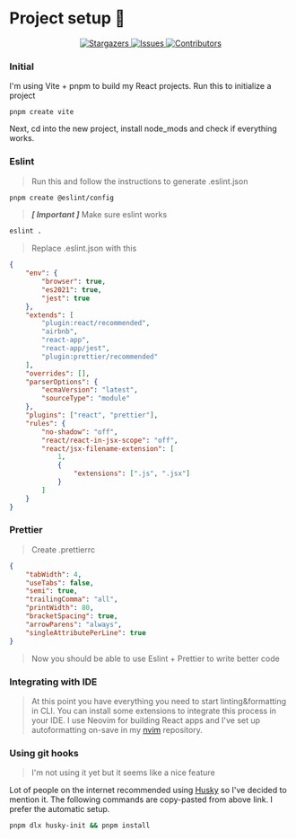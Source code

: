 # Project setup 🚀

<p align="center">
  <a href="https://github.com/dsrcr/config-js/stargazers">
    <img
      alt="Stargazers"
      src="https://img.shields.io/github/stars/dsrcr/config-js?style=for-the-badge&logo=starship&color=c678dd&logoColor=d9e0ee&labelColor=282a36"
    />
  </a>
  <a href="https://github.com/dsrcr/config-js/issues">
    <img
      alt="Issues"
      src="https://img.shields.io/github/issues/dsrcr/config-js?style=for-the-badge&logo=gitbook&color=f0c062&logoColor=d9e0ee&labelColor=282a36"
    />
  </a>
  <a href="https://github.com/dsrcr/config-js/contributors">
    <img
      alt="Contributors"
      src="https://img.shields.io/github/contributors/dsrcr/config-js?style=for-the-badge&logo=opensourceinitiative&color=abcf84&logoColor=d9e0ee&labelColor=282a36"
    />
  </a>
</p>

### Initial
I'm using Vite + pnpm to build my React projects.
Run this to initialize a project
```shell
pnpm create vite
```
Next, cd into the new project, install node_mods and check if everything works.
### Eslint
> Run this and follow the instructions to generate .eslint.json
```bash
pnpm create @eslint/config
```
> ***[ Important ]*** Make sure eslint works
```bash
eslint .
```

> Replace .eslint.json with this
```json
{
    "env": {
        "browser": true,
        "es2021": true,
        "jest": true
    },
    "extends": [
        "plugin:react/recommended",
        "airbnb",
        "react-app",
        "react-app/jest",
        "plugin:prettier/recommended"
    ],
    "overrides": [],
    "parserOptions": {
        "ecmaVersion": "latest",
        "sourceType": "module"
    },
    "plugins": ["react", "prettier"],
    "rules": {
        "no-shadow": "off",
        "react/react-in-jsx-scope": "off",
        "react/jsx-filename-extension": [
            1,
            {
                "extensions": [".js", ".jsx"]
            }
        ]
    }
}
```

### Prettier
> Create .prettierrc
```json
{
    "tabWidth": 4,
    "useTabs": false,
    "semi": true,
    "trailingComma": "all",
    "printWidth": 80,
    "bracketSpacing": true,
    "arrowParens": "always",
    "singleAttributePerLine": true
}
```
> Now you should be able to use Eslint + Prettier to write better code

### Integrating with IDE

> At this point you have everything you need to start linting&formatting in CLI.
You can install some extensions to integrate this process in your IDE. I use Neovim for building React apps and I've set up autoformatting on-save in my [nvim](https://github.com/dsrcr/nvim) repository. 

### Using git hooks

> I'm not using it yet but it seems like a nice feature 

Lot of people on the internet recommended using [Husky](https://typicode.github.io/husky/#/) so I've decided to mention it. 
The following commands are copy-pasted from above link. I prefer the automatic setup.
```bash
pnpm dlx husky-init && pnpm install
```


